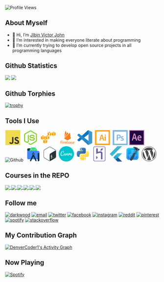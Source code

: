 ![Profile Views](http://img.shields.io/badge/Profile%20Views-187-blue)

## About Myself
- 👋 Hi, I’m [JIbin Victor John](https://www.instagram.com/hi_functioning_sociopath/)
- 👀 I’m interested in making everyone literate about programming
- 🌱 I’m currently trying to develop open source projects in all programming languages

<!--
![Ghazi's github stats](https://github-readme-stats.vercel.app/api?username=katmakhan&show_icons=true&hide_border=true&theme=dark)
-->
<!--
![Top Langs](https://github-readme-stats.vercel.app/api/top-langs/?username=katmakhan&layout=compact&theme=dark&hide_border=true)
-->

## Github Statistics
<p float="left">
   <img src="https://github-readme-stats.vercel.app/api/top-langs/?username=katmakhan&title_color=ffffff&text_color=c9cacc&icon_color=2bbc8a&bg_color=1d1f21&langs_count=5" />
   <img src = "https://github-readme-streak-stats.herokuapp.com?user=katmakhan&theme=dark&hide_border=true" width = 400>
</p>

## Github Torphies
[![trophy](https://github-profile-trophy.vercel.app/?username=katmakhan)](https://github.com/katmakhan/github-profile-trophy)

<!--
## 𝙻𝚊𝚝𝚎𝚜𝚝 𝙶𝚒𝚝𝙷𝚞𝚋 𝙼𝚎𝚝𝚛𝚒𝚌𝚜
![Metrics](https://metrics.lecoq.io/katmakhan?template=classic&base.header=0&gists=1&lines=1&config.timezone=America%2FToronto)
-->

## Tools I Use
<img src="https://raw.githubusercontent.com/devicons/devicon/1119b9f84c0290e0f0b38982099a2bd027a48bf1/icons/javascript/javascript-original.svg" alt="JavaScript" width="50" height="50"/>&nbsp; <img src="https://raw.githubusercontent.com/devicons/devicon/1119b9f84c0290e0f0b38982099a2bd027a48bf1/icons/nodejs/nodejs-plain.svg" alt="NodeJS" width="50" height="50"/>&nbsp; <img src="https://github.com/devicons/devicon/blob/master/icons/amazonwebservices/amazonwebservices-original.svg" alt="AWS" width="50" height="50"/> &nbsp; <img src="https://raw.githubusercontent.com/devicons/devicon/1119b9f84c0290e0f0b38982099a2bd027a48bf1/icons/firebase/firebase-plain-wordmark.svg" alt="Firebase" width="50" height="50"/> &nbsp;<img src="https://raw.githubusercontent.com/devicons/devicon/1119b9f84c0290e0f0b38982099a2bd027a48bf1/icons/vscode/vscode-original.svg" alt="VSCode" width="50" height="50"/> &nbsp;<img  src="https://github.com/devicons/devicon/blob/master/icons/illustrator/illustrator-line.svg" alt="Illustrator" width="50" height="50"/> 
&nbsp;<img src="https://raw.githubusercontent.com/devicons/devicon/1119b9f84c0290e0f0b38982099a2bd027a48bf1/icons/photoshop/photoshop-line.svg" alt="Photoshop" width="50" height="50"/>&nbsp;<img  src="https://github.com/devicons/devicon/blob/master/icons/aftereffects/aftereffects-original.svg" alt="After Effects" width="50" height="50"/>&nbsp;<img  src="https://github.com/CyrisXD/CyrisXD/raw/master/assets/Github.png" alt="Github"/> &nbsp;<img  src="https://github.com/devicons/devicon/blob/master/icons/androidstudio/androidstudio-original.svg" alt="Android Studio" width="50" height="50"/>&nbsp;<img  src="https://github.com/devicons/devicon/blob/master/icons/bash/bash-original.svg" alt="Bash" width="50" height="50"/>&nbsp;<img  src="https://github.com/devicons/devicon/blob/master/icons/canva/canva-original.svg" alt="Canva" width="50" height="50"/>&nbsp;<img  src="https://github.com/devicons/devicon/blob/master/icons/python/python-original.svg" alt="Python" width="50" height="50"/>&nbsp;<img  src="https://github.com/devicons/devicon/blob/master/icons/heroku/heroku-original.svg" alt="Heroku" width="50" height="50"/>&nbsp;<img  src="https://github.com/devicons/devicon/blob/master/icons/flutter/flutter-original.svg" alt="Flutter" width="50" height="50"/>&nbsp;<img  src="https://github.com/devicons/devicon/blob/master/icons/xcode/xcode-original.svg" alt="Xcode" width="50" height="50"/>&nbsp;<img  src="https://github.com/devicons/devicon/blob/master/icons/wordpress/wordpress-plain.svg" alt="Wordress" width="50" height="50"/>

## Courses in the REPO

<a href="https://github.com/katmakhan/python-course">
  <img align="center" src="https://github-readme-stats.vercel.app/api/pin/?username=katmakhan&repo=python-course&title_color=ffffff&text_color=c9cacc&icon_color=2bbc8a&bg_color=1d1f21" width="400" />
</a>


<a href="https://github.com/katmakhan/firebase-course">
  <img align="center" src="https://github-readme-stats.vercel.app/api/pin/?username=katmakhan&repo=firebase-course&title_color=ffffff&text_color=c9cacc&icon_color=2bbc8a&bg_color=1d1f21" width="400" />
</a>   

<a href="https://github.com/katmakhan/android-course">
  <img align="center" src="https://github-readme-stats.vercel.app/api/pin/?username=katmakhan&repo=android-course&title_color=ffffff&text_color=c9cacc&icon_color=2bbc8a&bg_color=1d1f21"width="400"  />
</a>   

<a href="https://github.com/katmakhan/flutter-course">
  <img align="center" src="https://github-readme-stats.vercel.app/api/pin/?username=katmakhan&repo=flutter-course&title_color=ffffff&text_color=c9cacc&icon_color=2bbc8a&bg_color=1d1f21" width="400" />
</a>   

<a href="https://github.com/katmakhan/mongodb-course">
  <img align="center" src="https://github-readme-stats.vercel.app/api/pin/?username=katmakhan&repo=mongodb-course&title_color=ffffff&text_color=c9cacc&icon_color=2bbc8a&bg_color=1d1f21" width="400" />
</a>   

<a href="https://github.com/katmakhan/gcloud-course">
  <img align="center" src="https://github-readme-stats.vercel.app/api/pin/?username=katmakhan&repo=gcloud-course&title_color=ffffff&text_color=c9cacc&icon_color=2bbc8a&bg_color=1d1f21" width="400" />
</a>   

## Follow me 

<p align="left">
  <a href="https://btechtraders.com"><img src="https://img.icons8.com/fluent/96/000000/domain.png" alt="darkwood"  width="50" height="50"/></a>
  <a href="mailto:jibinvictorjohn191@gmail.com"><img src="https://img.icons8.com/color/96/000000/gmail.png" alt="email"  width="50" height="50"/></a>
  <a href="https://twitter.com/jibinvictorjohn"><img src="https://img.icons8.com/color/96/000000/twitter-squared.png" alt="twitter"  width="50" height="50"/></a>
  <a href="https://www.facebook.com/jibinvictorjohn"><img src="https://img.icons8.com/color/96/000000/facebook.png" alt="facebook"  width="50" height="50"/></a>
  <a href="https://www.instagram.com/hi_functioning_sociopath"><img src="https://img.icons8.com/color/96/000000/instagram-new.png" alt="instagram"  width="50" height="50"/></a>
  <a href="https://www.reddit.com/user/hi_functioning_socio"><img src="https://img.icons8.com/color/96/000000/reddit.png" alt="reddit"  width="50" height="50"/></a>
  <a href="https://in.pinterest.com/jibinvictorjohn"><img src="https://img.icons8.com/color/96/000000/pinterest--v1.png" alt="pinterest"  width="50" height="50"/></a>
  <!--
  <a href="https://medium.com/@matyo91"><img src="https://img.icons8.com/color/96/000000/medium-logo.png" alt="medium"/></a>
  -->
  <a href="https://open.spotify.com/user/3123hs4dn7qcb3w7mdqfh2wvunje"><img src="https://img.icons8.com/color/96/000000/spotify--v1.png" alt="spotify"  width="50" height="50"/></a>
  <a href="https://stackoverflow.com/users/12313321/hi-fuctioning-sociopath"><img src="https://img.icons8.com/color/96/000000/stackoverflow.png" alt="stackoverflow"  width="50" height="50"/></a>
</p>

## My Contribution Graph
<!-- https://github.com/ashutosh00710/github-readme-activity-graph -->
<a href="https://github.com/ashutosh00710/github-readme-activity-graph"><img alt="DenverCoder1's Activity Graph" src="https://denvercoder1-activity-graph.herokuapp.com/graph/?username=katmakhan&bg_color=1F222E&color=F8D866&line=F85D7F&point=FFFFFF&hide_border=true" /></a>

## Now Playing
[![Spotify](https://github-readme-remake.vercel.app/api/spotify)](https://open.spotify.com/user/3123hs4dn7qcb3w7mdqfh2wvunje)
